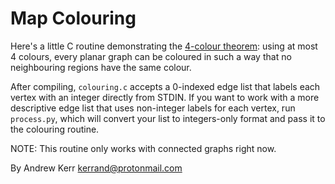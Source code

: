 Map Colouring
=============

Here's a little C routine demonstrating the [4-colour theorem](https://mathworld.wolfram.com/Four-ColorTheorem.html): using at most 4 colours, every planar graph can be coloured in such a way that no neighbouring regions have the same colour.

After compiling, `colouring.c` accepts a 0-indexed edge list that labels
each vertex with an integer directly from STDIN. If you want to work with a
more descriptive edge list that uses non-integer labels for each vertex, 
run `process.py`, which will convert your list to integers-only format and
pass it to the colouring routine.

NOTE: This routine only works with connected graphs right now.

By Andrew Kerr <kerrand@protonmail.com>

